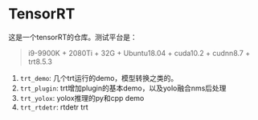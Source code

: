 # TensorRT

这是一个tensorRT的仓库。测试平台是：
> i9-9900K + 2080Ti + 32G + Ubuntu18.04 + cuda10.2 + cudnn8.7 + trt8.5.3

1. `trt_demo`: 几个trt运行的demo，模型转换之类的。
2. `trt_plugin`: trt增加plugin的基本demo，以及yolo融合nms后处理
3. `trt_yolox`: yolox推理的py和cpp demo
4. `trt_rtdetr`: rtdetr trt
